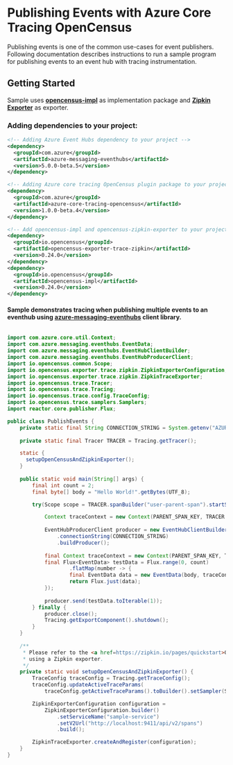 # Publishing Events with Azure Core Tracing OpenCensus 

Publishing events is one of the common use-cases for event publishers. 
Following documentation describes instructions to run a sample program for publishing events to an event hub with tracing instrumentation.

## Getting Started
Sample uses **[opencensus-impl][opencensus_impl]** as implementation package and **[Zipkin Exporter][zipkin_exporter]** as exporter.

### Adding dependencies to your project:
[//]: # ({x-version-update-start;com.azure:azure-messaging-eventhubs;current})
```xml
<!-- Adding Azure Event Hubs dependency to your project -->
<dependency>
  <groupId>com.azure</groupId>
  <artifactId>azure-messaging-eventhubs</artifactId>
  <version>5.0.0-beta.5</version>
</dependency>
 ```
[//]: # ({x-version-update-end})
```xml
<!-- Adding Azure core tracing OpenCensus plugin package to your project -->
<dependency>
  <groupId>com.azure</groupId>
  <artifactId>azure-core-tracing-opencensus</artifactId>
  <version>1.0.0-beta.4</version>
</dependency>
```
[//]: # ({x-version-update-end})
```xml
<!-- Add opencensus-impl and opencensus-zipkin-exporter to your project -->
<dependency>
  <groupId>io.opencensus</groupId>
  <artifactId>opencensus-exporter-trace-zipkin</artifactId>
  <version>0.24.0</version>
</dependency>
<dependency>
  <groupId>io.opencensus</groupId>
  <artifactId>opencensus-impl</artifactId>
  <version>0.24.0</version>
</dependency>
```

#### Sample demonstrates tracing when publishing multiple events to an eventhub using [azure-messaging-eventhubs][azure_messaging_eventhubs] client library.
```java

import com.azure.core.util.Context;
import com.azure.messaging.eventhubs.EventData;
import com.azure.messaging.eventhubs.EventHubClientBuilder;
import com.azure.messaging.eventhubs.EventHubProducerClient;
import io.opencensus.common.Scope;
import io.opencensus.exporter.trace.zipkin.ZipkinExporterConfiguration;
import io.opencensus.exporter.trace.zipkin.ZipkinTraceExporter;
import io.opencensus.trace.Tracer;
import io.opencensus.trace.Tracing;
import io.opencensus.trace.config.TraceConfig;
import io.opencensus.trace.samplers.Samplers;
import reactor.core.publisher.Flux;

public class PublishEvents {
    private static final String CONNECTION_STRING = System.getenv("AZURE_EVENTHUBS_CONNECTION_STRING");
    
    private static final Tracer TRACER = Tracing.getTracer();

    static {
      setupOpenCensusAndZipkinExporter();
    }
    
    public static void main(String[] args) {
        final int count = 2;
        final byte[] body = "Hello World!".getBytes(UTF_8);

        try(Scope scope = TRACER.spanBuilder("user-parent-span").startScopedSpan()) {

            Context traceContext = new Context(PARENT_SPAN_KEY, TRACER.getCurrentSpan());
           
            EventHubProducerClient producer = new EventHubClientBuilder()
                .connectionString(CONNECTION_STRING)
                .buildProducer();
    
            final Context traceContext = new Context(PARENT_SPAN_KEY, TRACER.getCurrentSpan());
            final Flux<EventData> testData = Flux.range(0, count)
                    .flatMap(number -> {
                    final EventData data = new EventData(body, traceContext);
                    return Flux.just(data);
            });
            
            producer.send(testData.toIterable(1));
        } finally {
            producer.close();            
            Tracing.getExportComponent().shutdown();
        }
    }
    
    /**
     * Please refer to the <a href=https://zipkin.io/pages/quickstart>Quickstart Zipkin</a> for more documentation on
     * using a Zipkin exporter.
     */
    private static void setupOpenCensusAndZipkinExporter() {
        TraceConfig traceConfig = Tracing.getTraceConfig();
        traceConfig.updateActiveTraceParams(
            traceConfig.getActiveTraceParams().toBuilder().setSampler(Samplers.alwaysSample()).build());

        ZipkinExporterConfiguration configuration =
            ZipkinExporterConfiguration.builder()
                .setServiceName("sample-service")
                .setV2Url("http://localhost:9411/api/v2/spans")
                .build();

        ZipkinTraceExporter.createAndRegister(configuration);
    }
}
```
<!-- Links -->
[azure_messaging_eventhubs]: https://mvnrepository.com/artifact/com.azure/azure-messaging-eventhubs/
[opencensus_impl]: https://mvnrepository.com/artifact/io.opencensus/opencensus-impl/
[zipkin_exporter]: https://mvnrepository.com/artifact/io.opencensus/opencensus-exporter-trace-zipkin
